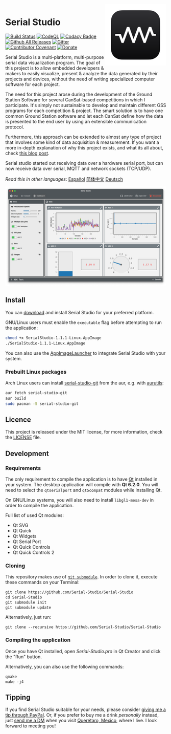 <a href="#">
    <img width="192px" height="192px" src="doc/icon.svg" align="right" />
</a>

# Serial Studio

[![Build Status](https://github.com/Serial-Studio/Serial-Studio/workflows/Deploy/badge.svg)](https://github.com/Serial-Studio/Serial-Studio/actions/)
[![CodeQL](https://github.com/Serial-Studio/Serial-Studio/workflows/CodeQL/badge.svg)](https://github.com/Serial-Studio/Serial-Studio/actions?query=workflow%3ACodeQL)
[![Codacy Badge](https://app.codacy.com/project/badge/Grade/4b6f3ce14a684704980fea31d8c1632e)](https://www.codacy.com/gh/Serial-Studio/Serial-Studio/dashboard?utm_source=github.com&amp;utm_medium=referral&amp;utm_content=Serial-Studio/Serial-Studio&amp;utm_campaign=Badge_Grade)
[![Github All Releases](https://img.shields.io/github/downloads/Serial-Studio/Serial-Studio/total.svg)](https://github.com/Serial-Studio/Serial-Studio/releases/)
[![Gitter](https://badges.gitter.im/Serial-Studio/community.svg)](https://gitter.im/Serial-Studio/community?utm_source=badge&utm_medium=badge&utm_campaign=pr-badge)
[![Contributor Covenant](https://img.shields.io/badge/Contributor%20Covenant-v1.4%20adopted-ff69b4.svg)](CODE_OF_CONDUCT.md)
[![Donate](https://img.shields.io/badge/Donate-PayPal-green.svg)](https://www.paypal.com/donate?hosted_button_id=XN68J47QJKYDE)

Serial Studio is a multi-platform, multi-purpose serial data visualization program. The goal of this project is to allow embedded developers & makers to easily visualize, present & analyze the data generated by their projects and devices, without the need of writing specialized computer software for each project.

The need for this project arose during the development of the Ground Station Software for several CanSat-based competitions in which I participate. It's simply not sustainable to develop and maintain different GSS programs for each competition & project. The smart solution is to have one common Ground Station software and let each CanSat define how the data is presented to the end user by using an extensible communication protocol.

Furthermore, this approach can be extended to almost any type of project that involves some kind of data acquisition & measurement. If you want a more in-depth explanation of why this project exists, and what its all about, check [this blog post](https://www.alex-spataru.com/blog/introducing-serial-studio).

Serial studio started out receiving data over a hardware serial port, but can now receive data over serial, MQTT and network sockets (TCP/UDP).

*Read this in other languages*: [Español](doc/README_ES.md) [简体中文](doc/README_ZH.md) [Deutsch](doc/README_DE.md)

![Software usage](doc/mockup.png)

## Install

You can [download](https://github.com/Serial-Studio/Serial-Studio/releases/latest) and install Serial Studio for your preferred platform.

GNU/Linux users must enable the `executable` flag before attempting to run the application:

```bash
chmod +x SerialStudio-1.1.1-Linux.AppImage
./SerialStudio-1.1.1-Linux.AppImage
```

You can also use the [AppImageLauncher](https://github.com/TheAssassin/AppImageLauncher/) to integrate Serial Studio with your system.

### Prebuilt Linux packages

Arch Linux users can install [serial-studio-git](https://aur.archlinux.org/packages/serial-studio-git/) from the aur, e.g. with [aurutils](https://aur.archlinux.org/packages/aurutils/):

```bash
aur fetch serial-studio-git
aur build
sudo pacman -S serial-studio-git
```

## Licence

This project is released under the MIT license, for more information, check the [LICENSE](LICENSE.md) file.

## Development

### Requirements

The only requirement to compile the application is to have [Qt](http://www.qt.io/download-open-source/) installed in your system. The desktop application will compile with **Qt 6.2.0**. You will need to select the `qtserialport` and `qt5compat` modules while installing Qt.

On GNU/Linux systems, you will also need to install `libgl1-mesa-dev` in order to compile the application.

Full list of used Qt modules:

- Qt SVG
- Qt Quick
- Qt Widgets
- Qt Serial Port
- Qt Quick Controls
- Qt Quick Controls 2

### Cloning

This repository makes use of [`git submodule`](https://git-scm.com/book/en/v2/Git-Tools-Submodules). In order to clone it, execute these commands on your Terminal:

	git clone https://github.com/Serial-Studio/Serial-Studio
	cd Serial-Studio
	git submodule init
	git submodule update

Alternatively, just run:

	git clone --recursive https://github.com/Serial-Studio/Serial-Studio

### Compiling the application

Once you have Qt installed, open *Serial-Studio.pro* in Qt Creator and click the "Run" button.

Alternatively, you can also use the following commands:

	qmake
	make -j4
	
## Tipping

If you find Serial Studio suitable for your needs, please consider [giving me a tip through PayPal](https://www.paypal.com/donate?hosted_button_id=XN68J47QJKYDE). Or, if you prefer to buy me a drink *personally* instead, just [send me a DM](https://instagram.com/aspatru) when you visit [Querétaro, Mexico](https://en.wikipedia.org/wiki/Querétaro), where I live. I look forward to meeting you!



